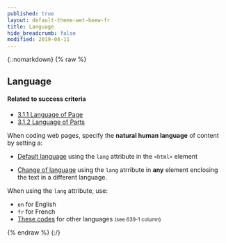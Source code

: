 ```yaml
---
published: true
layout: default-theme-wet-boew-fr
title: Language
hide_breadcrumb: false
modified: 2019-04-11
---
```

{::nomarkdown}
{% raw %}
<!-- Language -->
<div class="row">
	<div class="mrgn-lft-md mrgn-rght-md">
		<h2 id="lang" class="page-header">Language</h2>
	</div>
	<div class="col-md-4 pull-right">
		<div class="panel panel-default">
			<div class="panel-heading">
				<h4 class="panel-title">Related to success criteria</h4>
			</div>
			<div class="panel-body">
				<ul class="list-unstyled">
					<li><a href="http://www.w3.org/TR/2012/NOTE-UNDERSTANDING-WCAG20-20120103/meaning-doc-lang-id.html" rel="external">3.1.1 Language of Page</a></li>
					<li><a href="http://www.w3.org/TR/UNDERSTANDING-WCAG20/meaning-other-lang-id.html" rel="external">3.1.2 Language of Parts</a></li>
				</ul>
			</div>
		</div>
	</div>
	<div class="mrgn-lft-md mrgn-rght-md">
		<p>
			When coding web pages, specify the <strong>natural human language</strong> of content by setting a:
		</p>
		<ul>
			<li>
				<p><a href="http://www.w3.org/TR/2012/NOTE-WCAG20-TECHS-20120103/H57" rel="external" title="WCAG 2.0, Technique H57">Default language</a> using the <code>lang</code> attribute in the <code>&lt;html&gt;</code> element</p>
			</li>
			<li>
				<p><a href="http://www.w3.org/TR/2012/NOTE-UNDERSTANDING-WCAG20-20120103/meaning-other-lang-id.html" rel="external" title="3.1.2 Language of Parts">Change of language</a> using the <code>lang</code> atrribute in <strong>any</strong> element enclosing the text in a different language.</p>
			</li>
		</ul>
		<p>When using the <code>lang</code> attribute, use:</p>
		<ul>
			<li><code>en</code> for English</li>
			<li><code>fr</code> for French</li>
			<li><a href="http://en.wikipedia.org/wiki/List_of_ISO_639-1_codes">These codes</a> for other languages <small>(see 639-1 column)</small></li>
		</ul>
	</div>
</div>
{% endraw %}
{:/}

